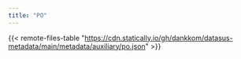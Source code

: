 ```yaml
---
title: "PO"
---
```


{{< remote-files-table "https://cdn.statically.io/gh/dankkom/datasus-metadata/main/metadata/auxiliary/po.json" >}}

